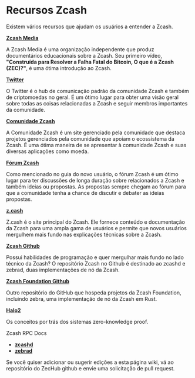 # Recursos Zcash

Existem vários recursos que ajudam os usuários a entender a Zcash.

**[Zcash Media](https://www.youtube.com/c/ZcashMedia)**

A Zcash Media é uma organização independente que produz documentários educacionais sobre a Zcash. Seu primeiro vídeo, **"Construída para Resolver a Falha Fatal do Bitcoin, O que é a Zcash (ZEC)?"**, é uma ótima introdução ao Zcash.

**[Twitter](twitter.com/zcash)**

O Twitter é o hub de comunicação padrão da comunidade Zcash e também de criptomoedas no geral. É um ótimo lugar para obter uma visão geral sobre todas as coisas relacionadas a Zcash e seguir membros importantes da comunidade.

**[Comunidade Zcash](zcashcommunity.com)**

A Comunidade Zcash é um site gerenciado pela comunidade que destaca projetos gerenciados pela comunidade que apoiam o ecossistema da Zcash. É uma ótima maneira de se apresentar à comunidade Zcash e suas diversas aplicações como moeda.

**[Fórum Zcash](forum.zcashcommunity.com)**

Como mencionado no guia do novo usuário, o fórum Zcash é um ótimo lugar para ter discussões de longa duração sobre relacionados a Zcash e também ideias ou propostas. As propostas sempre chegam ao fórum para que a comunidade tenha a chance de discutir e debater as ideias propostas.

**[z.cash]([z.cash](https://zcash.github.io/))**

Z.cash é o site principal do Zcash. Ele fornece conteúdo e documentação da Zcash para uma ampla gama de usuários e permite que novos usuários mergulhem mais fundo nas explicações técnicas sobre a Zcash.

**[Zcash Github](z.cash)**

Possui habilidades de programação e quer mergulhar mais fundo no lado técnico da Zcash? O repositório Zcash no Github é destinado ao zcashd e zebrad, duas implementações de nó da Zcash.

**[Zcash Foundation Github](https://github.com/ZcashFoundation)**

Outro repositório do GitHub que hospeda projetos da Zcash Foundation, incluindo zebra, uma implementação de nó da Zcash em Rust.

**[Halo2](https://zcash.github.io/halo2/index.html)**

Os conceitos por trás dos sistemas zero-knowledge proof.

Zcash RPC Docs

- **[zcashd](https://zcash.github.io/rpc/)**
- **[zebrad](https://github.com/ZcashFoundation)**

Se você quiser adicionar ou sugerir edições a esta página wiki, vá ao repositório do ZecHub github e envie uma solicitação de pull request.
